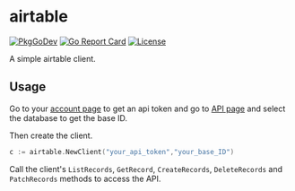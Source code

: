 # airtable

[![PkgGoDev](https://pkg.go.dev/badge/github.com/rnrch/airtable)](https://pkg.go.dev/github.com/rnrch/airtable)
[![Go Report Card](https://goreportcard.com/badge/github.com/rnrch/airtable)](https://goreportcard.com/report/github.com/rnrch/airtable)
[![License](https://img.shields.io/github/license/rnrch/airtable)](https://github.com/rnrch/airtable/blob/master/LICENSE)

A simple airtable client.

## Usage

Go to your [account page](https://airtable.com/account) to get an api token and go to [API page](https://airtable.com/api) and select the database to get the base ID.

Then create the client.

```go
c := airtable.NewClient("your_api_token","your_base_ID")
```

Call the client's `ListRecords`, `GetRecord`, `CreateRecords`, `DeleteRecords` and `PatchRecords` methods to access the API.

